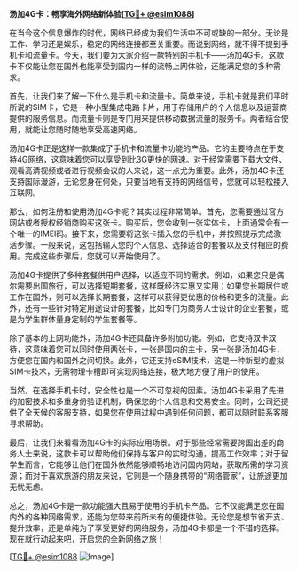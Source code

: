 **汤加4G卡：畅享海外网络新体验[[TG💪+ @esim1088](https://t.me/s/esim1088)]**

在当今这个信息爆炸的时代，网络已经成为我们生活中不可或缺的一部分。无论是工作、学习还是娱乐，稳定的网络连接都至关重要。而说到网络，就不得不提到手机卡和流量卡。今天，我们要为大家介绍一款特别的手机卡——汤加4G卡。这款卡不仅能让您在国外也能享受到国内一样的流畅上网体验，还能满足您的多种需求。

首先，让我们来了解一下什么是手机卡和流量卡。简单来说，手机卡就是我们平时所说的SIM卡，它是一种小型集成电路卡片，用于存储用户的个人信息以及运营商提供的服务信息。而流量卡则是专门用来提供移动数据流量的服务卡。两者结合使用，就能让您随时随地享受高速网络。

汤加4G卡正是这样一款集成了手机卡和流量卡功能的产品。它的主要特点在于支持4G网络，这意味着您可以享受到比3G更快的网速。对于经常需要下载大文件、观看高清视频或者进行视频会议的人来说，这一点尤为重要。此外，汤加4G卡还支持国际漫游，无论您身在何处，只要当地有支持的网络信号，您就可以轻松接入互联网。

那么，如何注册和使用汤加4G卡呢？其实过程非常简单。首先，您需要通过官方网站或者授权经销商购买这张卡。购买后，您会收到一张实体卡，上面通常会有一个唯一的IMEI码。接下来，您需要将这张卡插入您的手机中，并按照提示完成激活步骤。一般来说，这包括输入您的个人信息、选择适合的套餐以及支付相应的费用。完成这些步骤后，您就可以开始使用了。

汤加4G卡提供了多种套餐供用户选择，以适应不同的需求。例如，如果您只是偶尔需要出国旅行，可以选择短期套餐，这样既经济实惠又实用；如果您长期居住或工作在国外，则可以选择长期套餐，这样可以获得更优惠的价格和更多的流量。此外，还有一些针对特定用途设计的套餐，比如专门为商务人士设计的企业套餐，或是为学生群体量身定制的学生套餐等。

除了基本的上网功能外，汤加4G卡还具备许多附加功能。例如，它支持双卡双待，这意味着您可以同时使用两张卡，一张是国内的主卡，另一张是汤加4G卡，方便您在国内和国外之间切换。此外，它还支持eSIM技术，这是一种新型的虚拟SIM卡技术，无需物理卡槽即可实现网络连接，极大地方便了用户的使用。

当然，在选择手机卡时，安全性也是一个不可忽视的因素。汤加4G卡采用了先进的加密技术和多重身份验证机制，确保您的个人信息和交易安全。同时，公司还提供了全天候的客服支持，如果您在使用过程中遇到任何问题，都可以随时联系客服寻求帮助。

最后，让我们来看看汤加4G卡的实际应用场景。对于那些经常需要跨国出差的商务人士来说，这款卡可以帮助他们保持与客户的实时沟通，提高工作效率；对于留学生而言，它能够让他们在国外依然能够顺畅地访问国内网站，获取所需的学习资源；而对于喜欢旅游的朋友来说，它则是一个随身携带的“网络管家”，让旅途更加无忧无虑。

总之，汤加4G卡是一款功能强大且易于使用的手机卡产品。它不仅能满足您在国内外的各种网络需求，还能为您带来前所未有的便捷体验。无论您是想节省开支、提升效率，还是单纯为了享受更好的网络服务，汤加4G卡都是一个不错的选择。现在就行动起来吧，开启您的全新网络之旅！

[[TG💪+ @esim1088](https://t.me/s/esim1088) ![Image](https://i.postimg.cc/4NQfJmqS/Snipaste-2025-05-13-00-14-12.png)]